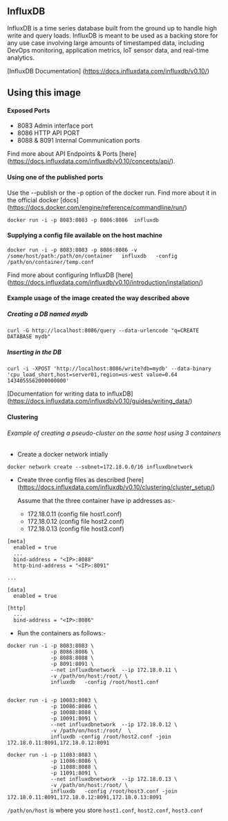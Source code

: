 ## InfluxDB 

InfluxDB is a time series database built from the ground up to handle high write and query loads. InfluxDB is meant to be used as a backing store for any use case involving large amounts of timestamped data, including DevOps monitoring, application metrics, IoT sensor data, and real-time analytics.

[InfluxDB Documentation] (https://docs.influxdata.com/influxdb/v0.10/)

## Using this image

#### Exposed Ports 

- 8083  Admin interface port
- 8086  HTTP API PORT
- 8088 & 8091  Internal Communication ports

Find more about API Endpoints & Ports [here] (https://docs.influxdata.com/influxdb/v0.10/concepts/api/).

#### Using one of the published ports 

Use the --publish or the -p option of the docker run. Find more about it in the official docker [docs] (https://docs.docker.com/engine/reference/commandline/run/)

```
docker run -i -p 8083:8083 -p 8086:8086  influxdb 
```
#### Supplying a config file available on the host machine

```
docker run -i -p 8083:8083 -p 8086:8086 -v /some/host/path:/path/on/container   influxdb   -config /path/on/container/temp.conf
```
Find more about configuring InfluxDB [here] (https://docs.influxdata.com/influxdb/v0.10/introduction/installation/)

#### Example usage of the image created the way described above

##### Creating a DB named mydb
```
curl -G http://localhost:8086/query --data-urlencode "q=CREATE DATABASE mydb"
```
##### Inserting in the DB 
```
curl -i -XPOST 'http://localhost:8086/write?db=mydb' --data-binary 'cpu_load_short,host=server01,region=us-west value=0.64 1434055562000000000'
```
[Documentation for writing data to influxDB] (https://docs.influxdata.com/influxdb/v0.10/guides/writing_data/)

#### Clustering 
###### Example of creating a pseudo-cluster on the same host using 3 containers

- Create a docker network intially 
```
docker network create --subnet=172.18.0.0/16 influxdbnetwork
```
- Create three config files as described [here] (https://docs.influxdata.com/influxdb/v0.10/clustering/cluster_setup/)
  
  Assume that the three container have ip addresses as:-
    - 172.18.0.11  (config file host1.conf)
    - 172.18.0.12  (config file host2.conf)
    - 172.18.0.13  (config file host3.conf)

```
[meta]
  enabled = true
  ...
  bind-address = "<IP>:8088"
  http-bind-address = "<IP>:8091"

...

[data]
  enabled = true

[http]
  ...
  bind-address = "<IP>:8086"
```
- Run the containers as follows:- 
```
docker run -i -p 8083:8083 \
              -p 8086:8086 \
              -p 8088:8088 \
              -p 8091:8091 \
              --net influxdbnetwork  --ip 172.18.0.11 \
              -v /path/on/host:/root/ \
              influxdb   -config /root/host1.conf
              

docker run -i -p 10083:8083 \
              -p 10086:8086 \
              -p 10088:8088 \
              -p 10091:8091 \
              --net influxdbnetwork  --ip 172.18.0.12 \
              -v /path/on/host:/root/  \
              influxdb -config /root/host2.conf -join 172.18.0.11:8091,172.18.0.12:8091

docker run -i -p 11083:8083 \
              -p 11086:8086 \
              -p 11088:8088 \
              -p 11091:8091 \
              --net influxdbnetwork  --ip 172.18.0.13 \
              -v /path/on/host:/root/ \
              influxdb   -config /root/host3.conf -join 172.18.0.11:8091,172.18.0.12:8091,172.18.0.13:8091
```
```/path/on/host``` is where you store ```host1.conf```, ```host2.conf```, ```host3.conf```
